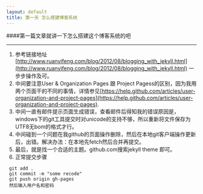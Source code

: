 ```yaml
---
layout: default
title: 第一天 怎么搭建博客系统
---
```




####第一篇文章就讲一下怎么搭建这个博客系统的吧

------------

1. 参考链接地址 [http://www.ruanyifeng.com/blog/2012/08/blogging_with_jekyll.html](http://www.ruanyifeng.com/blog/2012/08/blogging_with_jekyll.html) 一步步操作及可。
2. 中间要注意User & Organization Pages 跟 Project Pagess的区别，因为我用两个页面干的不同的事情，详情参见[https://help.github.com/articles/user-organization-and-project-pages](https://help.github.com/articles/user-organization-and-project-pages).
3. 中间一直有邮件提示页面生成错误，查看邮件后得知我的错误原因是，windows下的git工具提交时对unicode的支持不够，所以重新将文件保存为UTF8无bom的格式才行。
4. 中间碰到一个问题在我github的页面操作删除，然后在本地git客户端操作更新后，出错。解决办法：在本地先fetch然后合并再提交。
5. 最后，就是找一个合适的主题。github.com搜索jekyll theme 即可。
6. 正常提交步骤

```
 git add .
 git commit -m "some recode"
 git push origin gh-pages
 然后输入用户名和密码
```